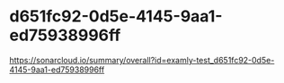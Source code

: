# d651fc92-0d5e-4145-9aa1-ed75938996ff
https://sonarcloud.io/summary/overall?id=examly-test_d651fc92-0d5e-4145-9aa1-ed75938996ff
